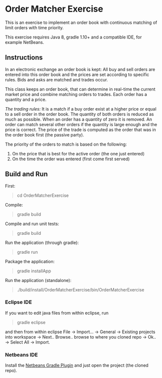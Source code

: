 # Order Matcher Exercise #
This is an exercise to implement an order book with continuous matching of limit
orders with time priority.

This exercise requires Java 8, gradle 1.10+ and a compatible IDE, for example NetBeans.

## Instructions
In an electronic exchange an order book is kept: All
buy and sell orders are entered into this order book and the prices are
set according to specific rules. Bids and asks are matched and trades
occur.

This class keeps an order book, that can determine in real-time the
current market price and combine matching orders to trades. Each order
has a quantity and a price.

*The trading rules:*
It is a match if a buy order exist at a higher price or equal to a sell
order in the order book. The quantity of both orders is reduced as much as
possible. When an order has a quantity of zero it is removed. An order can
match several other orders if the quantity is large enough and the price is
correct. The price of the trade is computed as the order that was in the
order book first (the passive party).

The priority of the orders to match is based on the following:

  1. On the price that is best for the active order (the one just entered)
  2. On the time the order was entered (first come first served)

## Build and Run ##
First:
>cd OrderMatcherExercise

Compile:
>gradle build

Compile and run unit tests:
>gradle build

Run the application (through gradle):
>gradle run

Package the application:
>gradle installApp

Run the application (standalone):
>./build/install/OrderMatcherExercise/bin/OrderMatcherExercise

### Eclipse IDE ###

If you want to edit java files from within eclipse, run
>gradle eclipse

and then from within eclipse File -> Import... -> General -> Existing projects into workspace -> Next.. Browse.. browse to where you cloned repo -> Ok.. -> Select All -> Import.

### Netbeans IDE ###

Install the [Netbeans Gradle Plugin](http://plugins.netbeans.org/plugin/44510/gradle-support) and just open the project (the cloned repo).
